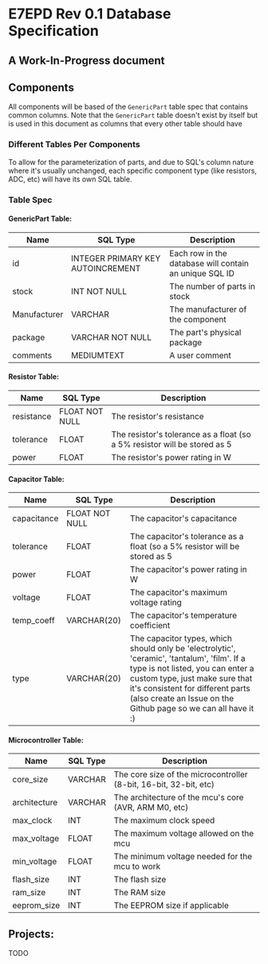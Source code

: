 # E7EPD Rev 0.1 Database Specification
## A Work-In-Progress document

## Components 
All components will be based of the `GenericPart` table spec that contains common columns. 
Note that the `GenericPart` table doesn't exist by itself but is used in this document as columns that every 
other table should have

### Different Tables Per Components
To allow for the parameterization of parts, and due to SQL's column nature where it's usually unchanged, each
specific component type (like resistors, ADC, etc) will have its own SQL table.

### Table Spec
#### GenericPart Table:
|Name|SQL Type|Description|
|---|---|---|
|id|INTEGER PRIMARY KEY AUTOINCREMENT| Each row in the database will contain an unique SQL ID|
|stock| INT NOT NULL| The number of parts in stock |
|Manufacturer|VARCHAR| The manufacturer of the component|
|package|VARCHAR NOT NULL| The part's physical package|
|comments|MEDIUMTEXT| A user comment|

#### Resistor Table:
|Name|SQL Type|Description|
|---|---|---|
|resistance|FLOAT NOT NULL| The resistor's resistance|
|tolerance|FLOAT| The resistor's tolerance as a float (so a 5% resistor will be stored as 5|
|power|FLOAT| The resistor's power rating in W|

#### Capacitor Table:
|Name|SQL Type|Description|
|---|---|---|
|capacitance|FLOAT NOT NULL| The capacitor's capacitance|
|tolerance|FLOAT| The capacitor's tolerance as a float (so a 5% resistor will be stored as 5|
|power|FLOAT| The capacitor's power rating in W|
|voltage|FLOAT| The capacitor's maximum voltage rating|
|temp_coeff|VARCHAR(20)| The capacitor's temperature coefficient|
|type|VARCHAR(20)| The capacitor types, which should only be 'electrolytic', 'ceramic', 'tantalum', 'film'. If a type is not listed, you can enter a custom type, just make sure that it's consistent for different parts (also create an Issue on the Github page so we can all have it :)|

#### Microcontroller Table:
|Name|SQL Type|Description|
|---|---|---|
|core_size|VARCHAR| The core size of the microcontroller (8-bit, 16-bit, 32-bit, etc)|
|architecture|VARCHAR| The architecture of the mcu's core (AVR, ARM M0, etc)|
|max_clock|INT| The maximum clock speed|
|max_voltage|FLOAT| The maximum voltage allowed on the mcu|
|min_voltage|FLOAT| The minimum voltage needed for the mcu to work|
|flash_size|INT| The flash size|
|ram_size|INT| The RAM size|
|eeprom_size|INT| The EEPROM size if applicable|

## Projects:
TODO

